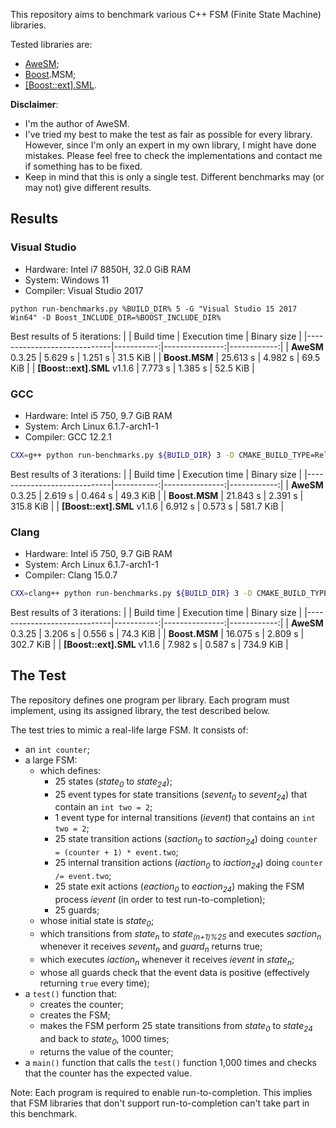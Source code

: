 This repository aims to benchmark various C++ FSM (Finite State Machine) libraries.

Tested libraries are:

* [AweSM](https://github.com/fgoujeon/awesm);
* [Boost](https://www.boost.org/).MSM;
* [\[Boost::ext\].SML](https://boost-ext.github.io/sml/).

**Disclaimer**:

* I'm the author of AweSM.
* I've tried my best to make the test as fair as possible for every library. However, since I'm only an expert in my own library, I might have done mistakes. Please feel free to check the implementations and contact me if something has to be fixed.
* Keep in mind that this is only a single test. Different benchmarks may (or may not) give different results.

## Results

### Visual Studio

* Hardware: Intel i7 8850H, 32.0 GiB RAM
* System: Windows 11
* Compiler: Visual Studio 2017

```batch
python run-benchmarks.py %BUILD_DIR% 5 -G "Visual Studio 15 2017 Win64" -D Boost_INCLUDE_DIR=%BOOST_INCLUDE_DIR%
```

Best results of 5 iterations:
|                             | Build time | Execution time | Binary size |
|-----------------------------|-----------:|---------------:|------------:|
| **AweSM** 0.3.25            | 5.629 s    | 1.251 s        | 31.5 KiB    |
| **Boost.MSM**               | 25.613 s   | 4.982 s        | 69.5 KiB    |
| **[Boost::ext].SML** v1.1.6 | 7.773 s    | 1.385 s        | 52.5 KiB    |

### GCC

* Hardware: Intel i5 750, 9.7 GiB RAM
* System: Arch Linux 6.1.7-arch1-1
* Compiler: GCC 12.2.1

```bash
CXX=g++ python run-benchmarks.py ${BUILD_DIR} 3 -D CMAKE_BUILD_TYPE=Release
```

Best results of 3 iterations:
|                             | Build time | Execution time | Binary size |
|-----------------------------|-----------:|---------------:|------------:|
| **AweSM** 0.3.25            | 2.619 s    | 0.464 s        | 49.3 KiB    |
| **Boost.MSM**               | 21.843 s   | 2.391 s        | 315.8 KiB   |
| **[Boost::ext].SML** v1.1.6 | 6.912 s    | 0.573 s        | 581.7 KiB   |

### Clang

* Hardware: Intel i5 750, 9.7 GiB RAM
* System: Arch Linux 6.1.7-arch1-1
* Compiler: Clang 15.0.7

```bash
CXX=clang++ python run-benchmarks.py ${BUILD_DIR} 3 -D CMAKE_BUILD_TYPE=Release
```

Best results of 3 iterations:
|                             | Build time | Execution time | Binary size |
|-----------------------------|-----------:|---------------:|------------:|
| **AweSM** 0.3.25            | 3.206 s    | 0.556 s        | 74.3 KiB    |
| **Boost.MSM**               | 16.075 s   | 2.809 s        | 302.7 KiB   |
| **[Boost::ext].SML** v1.1.6 | 7.982 s    | 0.587 s        | 734.9 KiB   |

## The Test

The repository defines one program per library. Each program must implement, using its assigned library, the test described below.

The test tries to mimic a real-life large FSM. It consists of:

* an `int counter`;
* a large FSM:
  * which defines:
    * 25 states (*state<sub>0</sub>* to *state<sub>24</sub>*);
    * 25 event types for state transitions (*sevent<sub>0</sub>* to *sevent<sub>24</sub>*) that contain an `int two = 2`;
    * 1 event type for internal transitions (*ievent*) that contains an `int two = 2`;
    * 25 state transition actions (*saction<sub>0</sub>* to *saction<sub>24</sub>*) doing `counter = (counter + 1) * event.two`;
    * 25 internal transition actions (*iaction<sub>0</sub>* to *iaction<sub>24</sub>*) doing `counter /= event.two`;
    * 25 state exit actions (*eaction<sub>0</sub>* to *eaction<sub>24</sub>*) making the FSM process *ievent* (in order to test run-to-completion);
    * 25 guards;
  * whose initial state is *state<sub>0</sub>*;
  * which transitions from *state<sub>n</sub>* to *state<sub>(n+1)%25</sub>* and executes *saction<sub>n</sub>* whenever it receives *sevent<sub>n</sub>* and *guard<sub>n</sub>* returns true;
  * which executes *iaction<sub>n</sub>* whenever it receives *ievent* in *state<sub>n</sub>*;
  * whose all guards check that the event data is positive (effectively returning `true` every time);
* a `test()` function that:
  * creates the counter;
  * creates the FSM;
  * makes the FSM perform 25 state transitions from *state<sub>0</sub>* to *state<sub>24</sub>* and back to *state<sub>0</sub>*, 1000 times;
  * returns the value of the counter;
* a `main()` function that calls the `test()` function 1,000 times and checks that the counter has the expected value.

Note: Each program is required to enable run-to-completion. This implies that FSM libraries that don't support run-to-completion can't take part in this benchmark.
